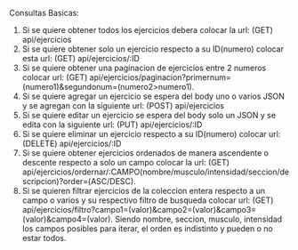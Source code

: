 Consultas Basicas:
1) Si se quiere obtener todos los ejercicios debera colocar la url: (GET) api/ejercicios
2) Si se quiere obtener solo un ejercicio respecto a su ID(numero) colocar esta url: (GET) api/ejercicios/:ID
3) Si se quiere obtener una paginacion de ejercicios entre 2 numeros colocar url: (GET) api/ejercicios/paginacion?primernum=(numero1)&segundonum=(numero2>numero1).
4) Si se quiere agregar un ejercicio se espera del body uno o varios JSON y se agregan con la siguiente url: (POST) api/ejercicios
5) Si se quiere editar un ejercicio se espera del body solo un JSON y se edita con la siguiente url: (PUT) api/ejercicios/:ID
6) Si se quiere eliminar un ejercicio respecto a su ID(numero) colocar url: (DELETE) api/ejercicios/:ID
7) Si se quiere obtener ejercicios ordenados de manera ascendente o descente respecto a solo un campo colocar la url: (GET) api/ejercicios/ordernar/:CAMPO(nombre/musculo/intensidad/seccion/descripcion)?order=(ASC/DESC).
8) Si se quieren filtrar ejercicios de la coleccion entera respecto a un campo o varios y su respectivo filtro de busqueda colocar url:
 (GET) api/ejercicios/filtro?campo1=(valor)&campo2=(valor)&campo3=(valor)&campo4=(valor).
 Siendo nombre, seccion, musculo, intensidad los campos posibles para iterar, el orden es indistinto y pueden o no estar todos.

